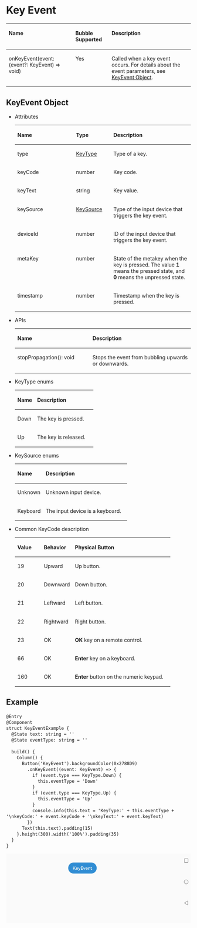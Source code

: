 # Key Event<a name="EN-US_TOPIC_0000001167303697"></a>

<a name="table2154mcpsimp"></a>
<table><thead align="left"><tr id="row2160mcpsimp"><th class="cellrowborder" colspan="2" valign="top" id="mcps1.1.5.1.1"><p id="p2164mcpsimp"><a name="p2164mcpsimp"></a><a name="p2164mcpsimp"></a>Name</p>
</th>
<th class="cellrowborder" valign="top" id="mcps1.1.5.1.2"><p id="p11204193417499"><a name="p11204193417499"></a><a name="p11204193417499"></a>Bubble Supported</p>
</th>
<th class="cellrowborder" valign="top" id="mcps1.1.5.1.3"><p id="p2166mcpsimp"><a name="p2166mcpsimp"></a><a name="p2166mcpsimp"></a>Description</p>
</th>
</tr>
</thead>
<tbody><tr id="row2167mcpsimp"><td class="cellrowborder" colspan="2" valign="top" headers="mcps1.1.5.1.1 "><p id="p1458682911559"><a name="p1458682911559"></a><a name="p1458682911559"></a>onKeyEvent(event: (event?: KeyEvent) =&gt; void)</p>
</td>
<td class="cellrowborder" valign="top" headers="mcps1.1.5.1.2 "><p id="p13204434194919"><a name="p13204434194919"></a><a name="p13204434194919"></a>Yes</p>
</td>
<td class="cellrowborder" valign="top" headers="mcps1.1.5.1.3 "><p id="p2173mcpsimp"><a name="p2173mcpsimp"></a><a name="p2173mcpsimp"></a>Called when a key event occurs. For details about the event parameters, see <a href="#section3668926124018">KeyEvent Object</a>.</p>
</td>
</tr>
</tbody>
</table>

## KeyEvent Object<a name="section3668926124018"></a>

-   Attributes

    <a name="table53243322214"></a>
    <table><thead align="left"><tr id="row832453172215"><th class="cellrowborder" valign="top" width="33.29332933293329%" id="mcps1.1.4.1.1"><p id="p113242319226"><a name="p113242319226"></a><a name="p113242319226"></a>Name</p>
    </th>
    <th class="cellrowborder" valign="top" width="21.26212621262126%" id="mcps1.1.4.1.2"><p id="p183242030221"><a name="p183242030221"></a><a name="p183242030221"></a>Type</p>
    </th>
    <th class="cellrowborder" valign="top" width="45.44454445444545%" id="mcps1.1.4.1.3"><p id="p143241031224"><a name="p143241031224"></a><a name="p143241031224"></a>Description</p>
    </th>
    </tr>
    </thead>
    <tbody><tr id="row43244322214"><td class="cellrowborder" valign="top" width="33.29332933293329%" headers="mcps1.1.4.1.1 "><p id="p1324631229"><a name="p1324631229"></a><a name="p1324631229"></a>type</p>
    </td>
    <td class="cellrowborder" valign="top" width="21.26212621262126%" headers="mcps1.1.4.1.2 "><p id="p4324203182211"><a name="p4324203182211"></a><a name="p4324203182211"></a><a href="#li15552046124817">KeyType</a></p>
    </td>
    <td class="cellrowborder" valign="top" width="45.44454445444545%" headers="mcps1.1.4.1.3 "><p id="p13241232225"><a name="p13241232225"></a><a name="p13241232225"></a>Type of a key.</p>
    </td>
    </tr>
    <tr id="row9324532224"><td class="cellrowborder" valign="top" width="33.29332933293329%" headers="mcps1.1.4.1.1 "><p id="p153241932220"><a name="p153241932220"></a><a name="p153241932220"></a>keyCode</p>
    </td>
    <td class="cellrowborder" valign="top" width="21.26212621262126%" headers="mcps1.1.4.1.2 "><p id="p113244332215"><a name="p113244332215"></a><a name="p113244332215"></a>number</p>
    </td>
    <td class="cellrowborder" valign="top" width="45.44454445444545%" headers="mcps1.1.4.1.3 "><p id="p932412312226"><a name="p932412312226"></a><a name="p932412312226"></a>Key code.</p>
    </td>
    </tr>
    <tr id="row14324332229"><td class="cellrowborder" valign="top" width="33.29332933293329%" headers="mcps1.1.4.1.1 "><p id="p332412302213"><a name="p332412302213"></a><a name="p332412302213"></a>keyText</p>
    </td>
    <td class="cellrowborder" valign="top" width="21.26212621262126%" headers="mcps1.1.4.1.2 "><p id="p1232515372212"><a name="p1232515372212"></a><a name="p1232515372212"></a>string</p>
    </td>
    <td class="cellrowborder" valign="top" width="45.44454445444545%" headers="mcps1.1.4.1.3 "><p id="p032510312221"><a name="p032510312221"></a><a name="p032510312221"></a>Key value.</p>
    </td>
    </tr>
    <tr id="row1032543162211"><td class="cellrowborder" valign="top" width="33.29332933293329%" headers="mcps1.1.4.1.1 "><p id="p932517352210"><a name="p932517352210"></a><a name="p932517352210"></a>keySource</p>
    </td>
    <td class="cellrowborder" valign="top" width="21.26212621262126%" headers="mcps1.1.4.1.2 "><p id="p832533172211"><a name="p832533172211"></a><a name="p832533172211"></a><a href="#li19778175915485">KeySource</a></p>
    </td>
    <td class="cellrowborder" valign="top" width="45.44454445444545%" headers="mcps1.1.4.1.3 "><p id="p1432563132211"><a name="p1432563132211"></a><a name="p1432563132211"></a>Type of the input device that triggers the key event.</p>
    </td>
    </tr>
    <tr id="row732533102212"><td class="cellrowborder" valign="top" width="33.29332933293329%" headers="mcps1.1.4.1.1 "><p id="p332514311229"><a name="p332514311229"></a><a name="p332514311229"></a>deviceId</p>
    </td>
    <td class="cellrowborder" valign="top" width="21.26212621262126%" headers="mcps1.1.4.1.2 "><p id="p1325637223"><a name="p1325637223"></a><a name="p1325637223"></a>number</p>
    </td>
    <td class="cellrowborder" valign="top" width="45.44454445444545%" headers="mcps1.1.4.1.3 "><p id="p153258312221"><a name="p153258312221"></a><a name="p153258312221"></a>ID of the input device that triggers the key event.</p>
    </td>
    </tr>
    <tr id="row732523172210"><td class="cellrowborder" valign="top" width="33.29332933293329%" headers="mcps1.1.4.1.1 "><p id="p93254332219"><a name="p93254332219"></a><a name="p93254332219"></a>metaKey</p>
    </td>
    <td class="cellrowborder" valign="top" width="21.26212621262126%" headers="mcps1.1.4.1.2 "><p id="p113256392210"><a name="p113256392210"></a><a name="p113256392210"></a>number</p>
    </td>
    <td class="cellrowborder" valign="top" width="45.44454445444545%" headers="mcps1.1.4.1.3 "><p id="p173264317227"><a name="p173264317227"></a><a name="p173264317227"></a>State of the metakey when the key is pressed. The value <strong id="b2452841763"><a name="b2452841763"></a><a name="b2452841763"></a>1</strong> means the pressed state, and <strong id="b836913917620"><a name="b836913917620"></a><a name="b836913917620"></a>0</strong> means the unpressed state.</p>
    </td>
    </tr>
    <tr id="row19326339229"><td class="cellrowborder" valign="top" width="33.29332933293329%" headers="mcps1.1.4.1.1 "><p id="p1532643112211"><a name="p1532643112211"></a><a name="p1532643112211"></a>timestamp</p>
    </td>
    <td class="cellrowborder" valign="top" width="21.26212621262126%" headers="mcps1.1.4.1.2 "><p id="p183269319227"><a name="p183269319227"></a><a name="p183269319227"></a>number</p>
    </td>
    <td class="cellrowborder" valign="top" width="45.44454445444545%" headers="mcps1.1.4.1.3 "><p id="p83262322214"><a name="p83262322214"></a><a name="p83262322214"></a>Timestamp when the key is pressed.</p>
    </td>
    </tr>
    </tbody>
    </table>


-   APIs

    <a name="table16480191335813"></a>
    <table><thead align="left"><tr id="row948041318587"><th class="cellrowborder" valign="top" width="42.68%" id="mcps1.1.3.1.1"><p id="p3480181310588"><a name="p3480181310588"></a><a name="p3480181310588"></a>Name</p>
    </th>
    <th class="cellrowborder" valign="top" width="57.32000000000001%" id="mcps1.1.3.1.2"><p id="p1148014131585"><a name="p1148014131585"></a><a name="p1148014131585"></a>Description</p>
    </th>
    </tr>
    </thead>
    <tbody><tr id="row1448011395810"><td class="cellrowborder" valign="top" width="42.68%" headers="mcps1.1.3.1.1 "><p id="p1748011130582"><a name="p1748011130582"></a><a name="p1748011130582"></a>stopPropagation(): void</p>
    </td>
    <td class="cellrowborder" valign="top" width="57.32000000000001%" headers="mcps1.1.3.1.2 "><p id="p11480413125814"><a name="p11480413125814"></a><a name="p11480413125814"></a>Stops the event from bubbling upwards or downwards.</p>
    </td>
    </tr>
    </tbody>
    </table>

-   <a name="li15552046124817"></a>KeyType enums

    <a name="table12144170154116"></a>
    <table><thead align="left"><tr id="row1314430184118"><th class="cellrowborder" valign="top" width="25.2%" id="mcps1.1.3.1.1"><p id="p1614414014416"><a name="p1614414014416"></a><a name="p1614414014416"></a>Name</p>
    </th>
    <th class="cellrowborder" valign="top" width="74.8%" id="mcps1.1.3.1.2"><p id="p1314415074113"><a name="p1314415074113"></a><a name="p1314415074113"></a>Description</p>
    </th>
    </tr>
    </thead>
    <tbody><tr id="row61441505417"><td class="cellrowborder" valign="top" width="25.2%" headers="mcps1.1.3.1.1 "><p id="p191443034117"><a name="p191443034117"></a><a name="p191443034117"></a>Down</p>
    </td>
    <td class="cellrowborder" valign="top" width="74.8%" headers="mcps1.1.3.1.2 "><p id="p121447017412"><a name="p121447017412"></a><a name="p121447017412"></a>The key is pressed.</p>
    </td>
    </tr>
    <tr id="row20144801418"><td class="cellrowborder" valign="top" width="25.2%" headers="mcps1.1.3.1.1 "><p id="p17145110194110"><a name="p17145110194110"></a><a name="p17145110194110"></a>Up</p>
    </td>
    <td class="cellrowborder" valign="top" width="74.8%" headers="mcps1.1.3.1.2 "><p id="p171454015415"><a name="p171454015415"></a><a name="p171454015415"></a>The key is released.</p>
    </td>
    </tr>
    </tbody>
    </table>


-   <a name="li19778175915485"></a>KeySource enums

    <a name="table9370949114019"></a>
    <table><thead align="left"><tr id="row1237015492406"><th class="cellrowborder" valign="top" width="25.2%" id="mcps1.1.3.1.1"><p id="p1637014974014"><a name="p1637014974014"></a><a name="p1637014974014"></a>Name</p>
    </th>
    <th class="cellrowborder" valign="top" width="74.8%" id="mcps1.1.3.1.2"><p id="p16370174924013"><a name="p16370174924013"></a><a name="p16370174924013"></a>Description</p>
    </th>
    </tr>
    </thead>
    <tbody><tr id="row8370749184018"><td class="cellrowborder" valign="top" width="25.2%" headers="mcps1.1.3.1.1 "><p id="p7370114974013"><a name="p7370114974013"></a><a name="p7370114974013"></a>Unknown</p>
    </td>
    <td class="cellrowborder" valign="top" width="74.8%" headers="mcps1.1.3.1.2 "><p id="p1537034917408"><a name="p1537034917408"></a><a name="p1537034917408"></a>Unknown input device.</p>
    </td>
    </tr>
    <tr id="row137024915409"><td class="cellrowborder" valign="top" width="25.2%" headers="mcps1.1.3.1.1 "><p id="p19370349134011"><a name="p19370349134011"></a><a name="p19370349134011"></a>Keyboard</p>
    </td>
    <td class="cellrowborder" valign="top" width="74.8%" headers="mcps1.1.3.1.2 "><p id="p437064913405"><a name="p437064913405"></a><a name="p437064913405"></a>The input device is a keyboard.</p>
    </td>
    </tr>
    </tbody>
    </table>

-   Common KeyCode description

    <a name="t2c492df6ccd147b5854b71c189da0b33"></a>
    <table><thead align="left"><tr id="r461911d4ccce42b5bee4715daf04e2f2"><th class="cellrowborder" valign="top" width="17%" id="mcps1.1.4.1.1"><p id="ae0aa377969e64f3093c9da590c028f4a"><a name="ae0aa377969e64f3093c9da590c028f4a"></a><a name="ae0aa377969e64f3093c9da590c028f4a"></a>Value</p>
    </th>
    <th class="cellrowborder" valign="top" width="20%" id="mcps1.1.4.1.2"><p id="a49107360a6c847c8949a193b78b096d5"><a name="a49107360a6c847c8949a193b78b096d5"></a><a name="a49107360a6c847c8949a193b78b096d5"></a>Behavior</p>
    </th>
    <th class="cellrowborder" valign="top" width="63%" id="mcps1.1.4.1.3"><p id="af9bff2c0e0b046f5be5996e347a19585"><a name="af9bff2c0e0b046f5be5996e347a19585"></a><a name="af9bff2c0e0b046f5be5996e347a19585"></a>Physical Button</p>
    </th>
    </tr>
    </thead>
    <tbody><tr id="rd5955edc33f54b80b911dab12cc45b02"><td class="cellrowborder" valign="top" width="17%" headers="mcps1.1.4.1.1 "><p id="ade7af794b1a543a88d635a814313aa53"><a name="ade7af794b1a543a88d635a814313aa53"></a><a name="ade7af794b1a543a88d635a814313aa53"></a>19</p>
    </td>
    <td class="cellrowborder" valign="top" width="20%" headers="mcps1.1.4.1.2 "><p id="a007d4aa2ac6f4721a0336db748594084"><a name="a007d4aa2ac6f4721a0336db748594084"></a><a name="a007d4aa2ac6f4721a0336db748594084"></a>Upward</p>
    </td>
    <td class="cellrowborder" valign="top" width="63%" headers="mcps1.1.4.1.3 "><p id="a90e47b7457d945e697b75fa7f3a18c35"><a name="a90e47b7457d945e697b75fa7f3a18c35"></a><a name="a90e47b7457d945e697b75fa7f3a18c35"></a>Up button.</p>
    </td>
    </tr>
    <tr id="r4bc5f674a74344c8abcb362929e1005b"><td class="cellrowborder" valign="top" width="17%" headers="mcps1.1.4.1.1 "><p id="aff3cba4d7a9f4fa7be1e2cdf29916c3b"><a name="aff3cba4d7a9f4fa7be1e2cdf29916c3b"></a><a name="aff3cba4d7a9f4fa7be1e2cdf29916c3b"></a>20</p>
    </td>
    <td class="cellrowborder" valign="top" width="20%" headers="mcps1.1.4.1.2 "><p id="af895a1908bd44341b22a809e23fa2316"><a name="af895a1908bd44341b22a809e23fa2316"></a><a name="af895a1908bd44341b22a809e23fa2316"></a>Downward</p>
    </td>
    <td class="cellrowborder" valign="top" width="63%" headers="mcps1.1.4.1.3 "><p id="a84188d2c586243e79c6d33386f81afe3"><a name="a84188d2c586243e79c6d33386f81afe3"></a><a name="a84188d2c586243e79c6d33386f81afe3"></a>Down button.</p>
    </td>
    </tr>
    <tr id="rcb8ae2a1d06247c19f1658b486365c33"><td class="cellrowborder" valign="top" width="17%" headers="mcps1.1.4.1.1 "><p id="aece5938bafb941aea43f2023bc0d8e7b"><a name="aece5938bafb941aea43f2023bc0d8e7b"></a><a name="aece5938bafb941aea43f2023bc0d8e7b"></a>21</p>
    </td>
    <td class="cellrowborder" valign="top" width="20%" headers="mcps1.1.4.1.2 "><p id="a918cde8697b642eaa17fc8bb5e159fbd"><a name="a918cde8697b642eaa17fc8bb5e159fbd"></a><a name="a918cde8697b642eaa17fc8bb5e159fbd"></a>Leftward</p>
    </td>
    <td class="cellrowborder" valign="top" width="63%" headers="mcps1.1.4.1.3 "><p id="a9285bc852f844be5b1b8c6291166cf1d"><a name="a9285bc852f844be5b1b8c6291166cf1d"></a><a name="a9285bc852f844be5b1b8c6291166cf1d"></a>Left button.</p>
    </td>
    </tr>
    <tr id="r8df67c24c07b428aaaeee859f1b17701"><td class="cellrowborder" valign="top" width="17%" headers="mcps1.1.4.1.1 "><p id="a501c6f67ac564af2a2270d3f44cacc48"><a name="a501c6f67ac564af2a2270d3f44cacc48"></a><a name="a501c6f67ac564af2a2270d3f44cacc48"></a>22</p>
    </td>
    <td class="cellrowborder" valign="top" width="20%" headers="mcps1.1.4.1.2 "><p id="a45ea66b3a96f4d74b057c714b3659faa"><a name="a45ea66b3a96f4d74b057c714b3659faa"></a><a name="a45ea66b3a96f4d74b057c714b3659faa"></a>Rightward</p>
    </td>
    <td class="cellrowborder" valign="top" width="63%" headers="mcps1.1.4.1.3 "><p id="af1a6068683fe40b3a902770479a5869d"><a name="af1a6068683fe40b3a902770479a5869d"></a><a name="af1a6068683fe40b3a902770479a5869d"></a>Right button.</p>
    </td>
    </tr>
    <tr id="rf83f1de192fc4e43819d40cd4dd9d5c5"><td class="cellrowborder" valign="top" width="17%" headers="mcps1.1.4.1.1 "><p id="a357e75de4e3d4bfea63740239a91a233"><a name="a357e75de4e3d4bfea63740239a91a233"></a><a name="a357e75de4e3d4bfea63740239a91a233"></a>23</p>
    </td>
    <td class="cellrowborder" valign="top" width="20%" headers="mcps1.1.4.1.2 "><p id="a156cfdca6ee24c2a831f9ed1fe750faa"><a name="a156cfdca6ee24c2a831f9ed1fe750faa"></a><a name="a156cfdca6ee24c2a831f9ed1fe750faa"></a>OK</p>
    </td>
    <td class="cellrowborder" valign="top" width="63%" headers="mcps1.1.4.1.3 "><p id="a9b3f9045e7b84093b15f688654c68036"><a name="a9b3f9045e7b84093b15f688654c68036"></a><a name="a9b3f9045e7b84093b15f688654c68036"></a><strong id="b99251545123919"><a name="b99251545123919"></a><a name="b99251545123919"></a>OK</strong> key on a remote control.</p>
    </td>
    </tr>
    <tr id="r799b62b61f0e48b28dc378241cb1ee70"><td class="cellrowborder" valign="top" width="17%" headers="mcps1.1.4.1.1 "><p id="a9968d42723b14eaca3df9b5cb683ae9f"><a name="a9968d42723b14eaca3df9b5cb683ae9f"></a><a name="a9968d42723b14eaca3df9b5cb683ae9f"></a>66</p>
    </td>
    <td class="cellrowborder" valign="top" width="20%" headers="mcps1.1.4.1.2 "><p id="acae4c7acd744429eb8918859ef9e8c55"><a name="acae4c7acd744429eb8918859ef9e8c55"></a><a name="acae4c7acd744429eb8918859ef9e8c55"></a>OK</p>
    </td>
    <td class="cellrowborder" valign="top" width="63%" headers="mcps1.1.4.1.3 "><p id="ab0177a6dbd4c4838929efc57e77dffa8"><a name="ab0177a6dbd4c4838929efc57e77dffa8"></a><a name="ab0177a6dbd4c4838929efc57e77dffa8"></a><strong id="b274645143918"><a name="b274645143918"></a><a name="b274645143918"></a>Enter</strong> key on a keyboard.</p>
    </td>
    </tr>
    <tr id="rdd439f968c2c4bc394305ba7c7364203"><td class="cellrowborder" valign="top" width="17%" headers="mcps1.1.4.1.1 "><p id="aafaeeb563fff433e98bc2975130dded1"><a name="aafaeeb563fff433e98bc2975130dded1"></a><a name="aafaeeb563fff433e98bc2975130dded1"></a>160</p>
    </td>
    <td class="cellrowborder" valign="top" width="20%" headers="mcps1.1.4.1.2 "><p id="a45250b274d6d4fccb7805084114c6d57"><a name="a45250b274d6d4fccb7805084114c6d57"></a><a name="a45250b274d6d4fccb7805084114c6d57"></a>OK</p>
    </td>
    <td class="cellrowborder" valign="top" width="63%" headers="mcps1.1.4.1.3 "><p id="a90a580f492a54928a2d27bf7b9926221"><a name="a90a580f492a54928a2d27bf7b9926221"></a><a name="a90a580f492a54928a2d27bf7b9926221"></a><strong id="b17756191154011"><a name="b17756191154011"></a><a name="b17756191154011"></a>Enter</strong> button on the numeric keypad.</p>
    </td>
    </tr>
    </tbody>
    </table>


## Example<a name="section520994913452"></a>

```
@Entry
@Component
struct KeyEventExample {
  @State text: string = ''
  @State eventType: string = ''

  build() {
    Column() {
      Button('KeyEvent').backgroundColor(0x2788D9)
        .onKeyEvent((event: KeyEvent) => {
          if (event.type === KeyType.Down) {
            this.eventType = 'Down'
          }
          if (event.type === KeyType.Up) {
            this.eventType = 'Up'
          }
          console.info(this.text = 'KeyType:' + this.eventType + '\nkeyCode:' + event.keyCode + '\nkeyText:' + event.keyText)
        })
      Text(this.text).padding(15)
    }.height(300).width('100%').padding(35)
  }
}
```

![](figures/keyevent.gif)

